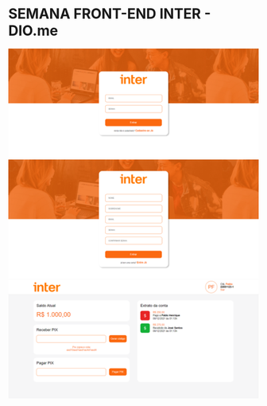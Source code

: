 # SEMANA FRONT-END INTER - DIO.me

![Preview](.github/signin.png)
![Preview](.github/signup.png)
![Preview](.github/dashboard.png)
